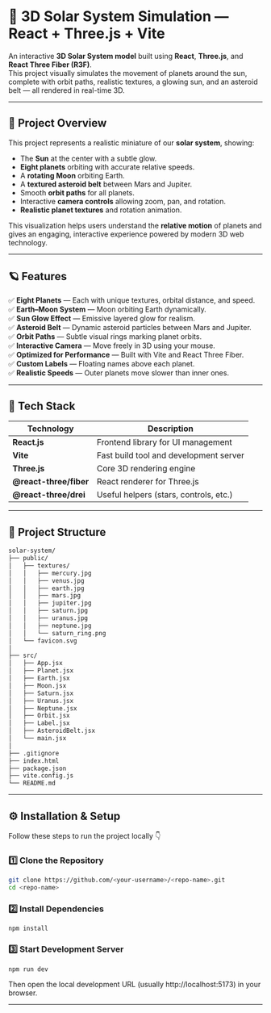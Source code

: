 # 🌌 3D Solar System Simulation — React + Three.js + Vite

An interactive **3D Solar System model** built using **React**, **Three.js**, and **React Three Fiber (R3F)**.  
This project visually simulates the movement of planets around the sun, complete with orbit paths, realistic textures, a glowing sun, and an asteroid belt — all rendered in real-time 3D.

---

## 🚀 Project Overview

This project represents a realistic miniature of our **solar system**, showing:
- The **Sun** at the center with a subtle glow.
- **Eight planets** orbiting with accurate relative speeds.
- A **rotating Moon** orbiting Earth.
- A **textured asteroid belt** between Mars and Jupiter.
- Smooth **orbit paths** for all planets.
- Interactive **camera controls** allowing zoom, pan, and rotation.
- **Realistic planet textures** and rotation animation.

This visualization helps users understand the **relative motion** of planets and gives an engaging, interactive experience powered by modern 3D web technology.

---

## 🪐 Features

✅ **Eight Planets** — Each with unique textures, orbital distance, and speed.  
✅ **Earth–Moon System** — Moon orbiting Earth dynamically.  
✅ **Sun Glow Effect** — Emissive layered glow for realism.  
✅ **Asteroid Belt** — Dynamic asteroid particles between Mars and Jupiter.  
✅ **Orbit Paths** — Subtle visual rings marking planet orbits.  
✅ **Interactive Camera** — Move freely in 3D using your mouse.  
✅ **Optimized for Performance** — Built with Vite and React Three Fiber.  
✅ **Custom Labels** — Floating names above each planet.  
✅ **Realistic Speeds** — Outer planets move slower than inner ones.  

---

## 🧩 Tech Stack

| Technology | Description |
|-------------|-------------|
| **React.js** | Frontend library for UI management |
| **Vite** | Fast build tool and development server |
| **Three.js** | Core 3D rendering engine |
| **@react-three/fiber** | React renderer for Three.js |
| **@react-three/drei** | Useful helpers (stars, controls, etc.) |

---

## 📂 Project Structure

```bash
solar-system/
├── public/
│   ├── textures/
│   │   ├── mercury.jpg
│   │   ├── venus.jpg
│   │   ├── earth.jpg
│   │   ├── mars.jpg
│   │   ├── jupiter.jpg
│   │   ├── saturn.jpg
│   │   ├── uranus.jpg
│   │   ├── neptune.jpg
│   │   └── saturn_ring.png
│   └── favicon.svg
│
├── src/
│   ├── App.jsx
│   ├── Planet.jsx
│   ├── Earth.jsx
│   ├── Moon.jsx
│   ├── Saturn.jsx
│   ├── Uranus.jsx
│   ├── Neptune.jsx
│   ├── Orbit.jsx
│   ├── Label.jsx
│   ├── AsteroidBelt.jsx
│   └── main.jsx
│
├── .gitignore
├── index.html
├── package.json
├── vite.config.js
└── README.md
```
---

## ⚙️ Installation & Setup

Follow these steps to run the project locally 👇

### 1️⃣ Clone the Repository
```bash
git clone https://github.com/<your-username>/<repo-name>.git
cd <repo-name>
```

### 2️⃣ Install Dependencies
``` npm install ```

### 3️⃣ Start Development Server
``` npm run dev ```

Then open the local development URL (usually http://localhost:5173) in your browser.

---
